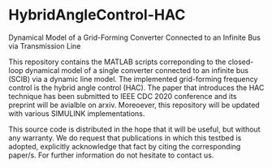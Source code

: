 # HybridAngleControl-HAC
Dynamical Model of a Grid-Forming Converter Connected to an Infinite Bus via Transmission Line

This repository contains the MATLAB scripts correponding to the closed-loop dynamical model of a single converter connected to an infinite bus (SCIB) via a dynamic line model. The implemented grid-forming frequency control is the hybrid angle control (HAC). The paper that introduces the HAC technique has been submitted to IEEE CDC 2020 conference and its preprint will be avialble on arxiv. Moreoever, this repository will be updated with various SIMULINK implementations.

This source code is distributed in the hope that it will be useful, but without any warranty.
We do request that publications in which this testbed is adopted, explicitly acknowledge that fact by citing the corresponding paper/s.
For further information do not hesitate to contact us.  
